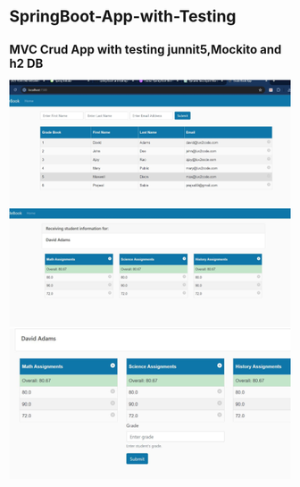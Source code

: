 # SpringBoot-App-with-Testing

## MVC Crud App with testing junnit5,Mockito and h2 DB 
![Screenshot 1](screenshots/Capture1.JPG)
![Screenshot 2](screenshots/Capture2.JPG)
![Screenshot 3](screenshots/Capture3.JPG)

